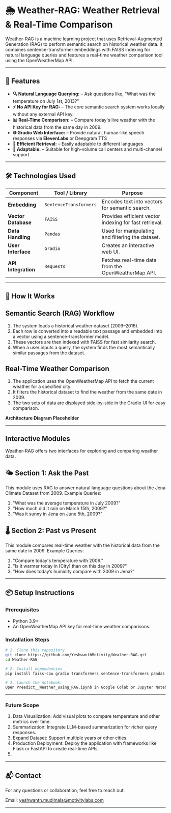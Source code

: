 # 🌦️ Weather-RAG: Weather Retrieval & Real-Time Comparison

Weather-RAG is a machine learning project that uses Retrieval-Augmented Generation (RAG) to perform semantic search on historical weather data. It combines sentence-transformer embeddings with FAISS indexing for natural language queries and features a real-time weather comparison tool using the OpenWeatherMap API.

---

## 📌 Features

- **🔍 Natural Language Querying:** –  Ask questions like, "What was the temperature on July 1st, 2013?" 
- **⚡ No API Key for RAG:** – The core semantic search system works locally without any external API key. 
- **📊 Real-Time Comparison:** – Compare today's live weather with the historical data from the same day in 2009.  
- **🌐 Gradio Web Interface:** – Provide natural, human-like speech responses via **ElevenLabs** or Deepgram TTS  
- **🧩 Efficient Retrieval:** – Easily adaptable to different languages  
- **🔄 Adaptable:** – Suitable for high-volume call centers and multi-channel support

---

## 🛠️ Technologies Used

|      Component       |      Tool / Library    |                        Purpose                         |
| ---------------------| -----------------------| -------------------------------------------------------|
| **Embedding**        | `SentenceTransformers` | Encodes text into vectors for semantic search.         |
| **Vector Database**  | `FAISS`                | Provides efficient vector indexing for fast retrieval. |
| **Data Handling**    | `Pandas`               | Used for manipulating and filtering the dataset.       | 
| **User Interface**   | `Gradio`               | Creates an interactive web UI.                         |
| **API Integration**  | `Requests`             | Fetches real-time data from the OpenWeatherMap API.    |

---


## 📄 How It Works
## Semantic Search (RAG) Workflow
1. The system loads a historical weather dataset (2009–2016).
2. Each row is converted into a readable text passage and embedded into a vector using a sentence-transformer model.
3. These vectors are then indexed with FAISS for fast similarity search.
4. When a user inputs a query, the system finds the most semantically similar passages from the dataset.

## Real-Time Weather Comparison
1. The application uses the OpenWeatherMap API to fetch the current weather for a specified city.
2. It filters the historical dataset to find the weather from the same date in 2009.
3. The two sets of data are displayed side-by-side in the Gradio UI for easy comparison.
 
**Architecture Diagram Placeholder**  

---

## Interactive Modules
Weather-RAG offers two interfaces for exploring and comparing weather data.

## 🌤️ Section 1: Ask the Past
This module uses RAG to answer natural language questions about the Jena Climate Dataset from 2009.
Example Queries:
1. "What was the average temperature in July 2009?"
2. "How much did it rain on March 15th, 2009?"
3. "Was it sunny in Jena on June 5th, 2009?"

## 🌡️ Section 2: Past vs Present
This module compares real-time weather with the historical data from the same date in 2009.
Example Queries:
1. "Compare today's temperature with 2009."
2. "Is it warmer today in [City] than on this day in 2009?"
3. "How does today’s humidity compare with 2009 in Jena?"

---

## 📦 Setup Instructions

### **Prerequisites**
- Python 3.9+  
- An OpenWeatherMap API key for real-time weather comparisons. 
 
### **Installation Steps**
```bash
# 1. Clone this repository
git clone https://github.com/YeshwanthMotivity/Weather-RAG.git
cd Weather-RAG

# 2. Install dependencies
pip install faiss-cpu gradio transformers sentence-transformers pandas tqdm numpy requests

# 3. Launch the notebook:
Open Preedict__Weather_using_RAG.ipynb in Google Colab or Jupyter Notebook and follow the step-by-step instructions.
```
---
###  Future Scope
1. Data Visualization: Add visual plots to compare temperature and other metrics over time.
2. Summarization: Integrate LLM-based summarization for richer query responses.
3. Expand Dataset: Support multiple years or other cities.
4. Production Deployment: Deploy the application with frameworks like Flask or FastAPI to create real-time APIs.
5. 
---

## 📬 Contact
For any questions or collaboration, feel free to reach out:

Email: yeshwanth.mudimala@motivitylabs.com

---
